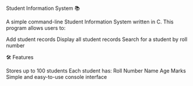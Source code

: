 Student Information System 📚

A simple command-line Student Information System written in C. This program allows users to:

 Add student records
 Display all student records
 Search for a student by roll number

 🛠️ Features

 Stores up to 100 students
 Each student has:
   Roll Number
   Name
   Age
   Marks
 Simple and easy-to-use console interface
